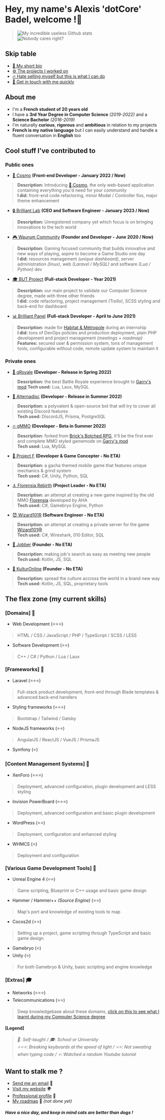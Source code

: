 # Hey, my name's Alexis 'dotCore' Badel, welcome !👋
> ![My incredible useless Github stats](https://github-readme-stats.vercel.app/api?username=dotCore-off&count_private=true&theme=tokyonight)  
> ![Nobody cares right?](https://github-profile-trophy.vercel.app/?username=dotCore-off)

## Skip table
- [👤 My short bio](#about-me)
- [⚙️ The projects I worked on](#cool-stuff-ive-contributed-to)
- [🔥 Hate selling myself but this is what I can do](#the-flex-zone-my-current-skills)
- [📨 Get in touch with me quickly](#want-to-stalk-me-)

## About me 
- I'm a **French student of 20 years old**
- I have a **3rd Year Degree in Computer Science** *(2019-2022)* and a **Science Bachelor** *(2016-2019)*
- I'm naturally **curious**, **rigorous** and **ambitious** in relation to my projects
- **French is my native language** but I can easily understand and handle a fluent conversation in **English** too

## Cool stuff I've contributed to
### Public ones
- [🧊 Cosmo](https://cosmo.dotcore-lab.net) **(Front-end Developer - January 2022 / Now)**
> **Description:** Introducing [🧊 Cosmo](https://www.gmodstore.com/market/view/cosmo-the-all-in-one-suite), the only web-based application containing everything you'd need for your community  
> **I did:** front-end code refactoring, minor Model / Controller fixs, major theme enhancement
- [🔒 Brilliant Lab](#) **(CEO and Software Engineer - January 2023 / Now)**
> **Description:** Unregistered company yet which focus is on bringing innovations to the tech world
- [🎮 Waurum Community](https://waurum.net/) **(Founder and Developer - June 2020 / Now)**
> **Description:** Gaming focused community that builds innovative and new ways of playing, aspire to become a Game Studio one day  
> **I did:** resources management *(unique dashboard)*, server administration *(linux)*, web *(Laravel / MySQL)* and software *(Lua / Python)* dev
- [🎓 BUT Project](http://nureg.fr/#/) **(Full-stack Developer - Year 2021)**
> **Description:** our main project to validate our Computer Science degree, made with three other friends  
> **I did:** code refactoring, project management *(Trello)*, SCSS styling and back-end for dashboard
- [📊 Brilliant Panel](https://github.com/dotCore-off/brilliant-panel) **(Full-stack Developer - April to June 2021)**
> **Description:** made for [Habitat & Métropole](https://www.habitat-metropole.fr/) during an internship  
> **I did:** tons of DevOps policies and production deployment, plain PHP development and project management *(meetings + roadmap)*  
> **Features:** secured user & permission system, tons of management tools, configurable without code, remote update system to maintain it
### Private ones
- [👑 gRoyale](#) **(Developer - Release in Spring 2022)**
> **Description:** the best Battle Royale experience brought to [Garry's mod](https://gmod.facepunch.com/)
> **Tech used:** Lua, Laux, MySQL
- [🤖 Alternadisc](#) **(Developer - Release in Summer 2022)**
> **Description:** a polyvalent & open-source bot that will try to cover all existing Discord features  
> **Tech used:** DiscordJS, Prisma, PostgreSQL
- [🔥 gMMO](https://github.com/Waurum-Studio/gmmo) **(Developer - Beta in Summer 2022)**
> **Description:** forked from [Brick's Botched RPG](https://github.com/louiefox/botched-rpg), it'll be the first ever and complete MMO styled gamemode on [Garry's mod](https://gmod.facepunch.com/)  
> **Tech used:** Lua, MySQL
- [🌊 Project F](#) **(Developer & Game Concepter - No ETA)**
> **Description:** a gacha themed mobile game that features unique mechanics & grind system  
> **Tech used:** C#, Unity, Python, SQL
- [⚓️ Florensia Rebirth](#) **(Project Leader - No ETA)**
> **Description:** an attempt at creating a new game inspired by the old MMO [Florensia](https://www.florensia-online.com/) developed by AHA  
> **Tech used:** C#, Gamebryo Engine, Python
- [😈 Wizard101R](#) **(Software Engineer - No ETA)**
> **Description:** an attempt at creating a private server for the game [Wizard101@](https://www.wizard101.com/)  
> **Tech used:** C#, Wireshark, 010 Editor, SQL
- [🚀 Jobber](#) **(Founder - No ETA)**
> **Description:** making job's search as easy as meeting new people   
> **Tech used:** Kotlin, JS, SQL
- [📼 KulturOnline](#) **(Founder - No ETA)**
> **Description:** spread the culture accross the world in a brand new way  
> **Tech used:** Kotlin, JS, SQL, proprietary tools

## The flex zone (my current skills)
### [Domains] 🎩
- Web Development (⭐️⭐️⭐️)
> HTML / CSS / JavaScript / PHP / TypeScript / SCSS / LESS
- Software Development (⭐️⭐️)
> C++ / C# / Python / Lua / Laux  
### [Frameworks] 🎩
- Laravel (⭐️⭐️⭐️) 
> Full-stack product development, front-end through Blade templates & advanced back-end handlers
- Styling frameworks (⭐️⭐️⭐️) 
> Bootstrap / Tailwind / Gatsby
- NodeJS frameworks (⭐️⭐️) 
> AngularJS / ReactJS / VueJS / PrismaJS
- Symfony (⭐)  
### [Content Management Systems] 🎩
- XenForo (⭐️⭐️⭐️)
> Deployment, advanced configuration, plugin development and LESS styling
- Invision PowerBoard (⭐️⭐️⭐️)
> Deployment, advanced configuration and basic plugin development
- WordPress (⭐️⭐️)
> Deployment, configuration and enhanced styling
- WHMCS (⭐️)
> Deployment and configuration  
### [Various Game Development Tools] 🎩
- Unreal Engine 4 (⭐️⭐️)
> Game scripting, Blueprint or C++ usage and basic game design
- Hammer / Hammer++ *(Source Engine)* (⭐️⭐️)
> Map's port and knowledge of existing tools to map 
- Cocos2d (⭐️⭐️) 
> Setting up a project, game scripting through TypeScript and basic game design
- Gamebryo (⭐️)
- Unity (⭐️)
> For both Gamebryo & Unity, basic scripting and engine knowledge
### [Extras] 🎓
- Networks (⭐️⭐️⭐️) 
- Telecommunications (⭐️⭐️)
> Deep knowledgebase about these domains, [click on this to see what I learnt during my Computer Science degree](https://www.univ-st-etienne.fr/_contents/ametys%253Aplugins/odf/ametys%253Acontents/program-dut-reseaux-et-telecommunications-rt/_attribute/attachments%5B1%5D/attachment/FICHE-BUT_RT_HD.pdf?download=true&objectId=programContent://c1d7ecd9-88e9-4d4a-bc78-97ba3ad5a315)

#### [Legend]
> *🎩: Self-taught / 🎓: School or University*  
> *⭐️⭐️⭐️: Breaking keyboards at the speed of light / ⭐️⭐️: Not sweating when typing code / ⭐️: Watched a random Youtube tutorial*

## Want to stalk me ?
- [Send me an email](mailto:contact@dotcore-lab.net) 📧
- [Visit my website](https://dotcore-lab.net) 🌍
- [Professional profile](https://www.linkedin.com/in/alexis-badel-795819205/) 📑
- [My roadmap](#) 📆 _(not done yet)_

##### Have a nice day, and keep in mind cats are better than dogs !

